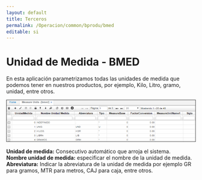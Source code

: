 ```yaml
---
layout: default
title: Terceros
permalink: /Operacion/common/bprodu/bmed
editable: si
---
```


# Unidad de Medida - BMED

En esta aplicación parametrizamos todas las unidades de medida que podemos tener en nuestros productos, por ejemplo, Kilo, Litro, gramo, unidad, entre otros.  

![](bmed1.png)

**Unidad de medida:** Consecutivo automático que arroja el sistema.  
**Nombre unidad de medida:** especificar el nombre de la unidad de medida.  
**Abreviatura:** Indicar la abreviatura de la unidad de medida por ejemplo GR para gramos, MTR para metros, CAJ para caja, entre otros.  


